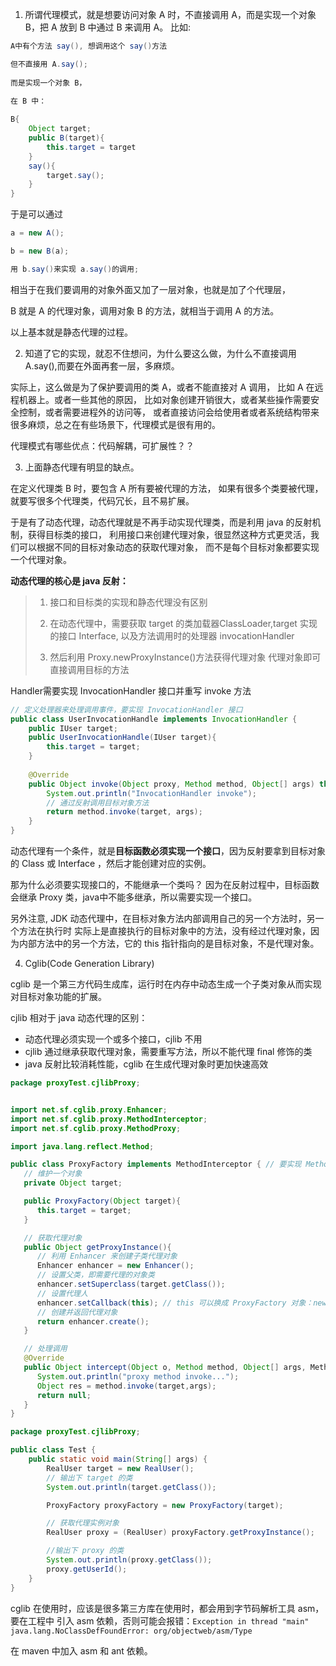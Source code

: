 1. 所谓代理模式，就是想要访问对象 A 时，不直接调用 A，而是实现一个对象 B，把 A 放到 B 中通过 B 来调用 A。
比如:
```java
A中有个方法 say(), 想调用这个 say()方法

但不直接用 A.say();
 
而是实现一个对象 B，
        
在 B 中：

B{
    Object target;
    public B(target){
        this.target = target
    }  
    say(){
        target.say();
    }
}
```
于是可以通过
```java
a = new A();

b = new B(a);

用 b.say()来实现 a.say()的调用;
```
相当于在我们要调用的对象外面又加了一层对象，也就是加了个代理层，

B 就是 A 的代理对象，调用对象 B 的方法，就相当于调用 A 的方法。

以上基本就是静态代理的过程。

2. 知道了它的实现，就忍不住想问，为什么要这么做，为什么不直接调用 A.say(),而要在外面再套一层，多麻烦。

实际上，这么做是为了保护要调用的类 A，或者不能直接对 A 调用，
比如 A 在远程机器上。或者一些其他的原因，
比如对象创建开销很大，或者某些操作需要安全控制，或者需要进程外的访问等，
或者直接访问会给使用者或者系统结构带来很多麻烦，总之在有些场景下，代理模式是很有用的。

代理模式有哪些优点：代码解耦，可扩展性？？

3. 上面静态代理有明显的缺点。
   
在定义代理类 B 时，要包含 A 所有要被代理的方法，
   如果有很多个类要被代理，就要写很多个代理类，代码冗长，且不易扩展。

于是有了动态代理，动态代理就是不再手动实现代理类，而是利用 java 的反射机制，获得目标类的接口，
利用接口来创建代理对象，很显然这种方式更灵活，我们可以根据不同的目标对象动态的获取代理对象，
而不是每个目标对象都要实现一个代理对象。

**动态代理的核心是 java 反射：**

> 1. 接口和目标类的实现和静态代理没有区别
>
> 2. 在动态代理中，需要获取 target 的类加载器ClassLoader,target 实现的接口 Interface,
以及方法调用时的处理器 invocationHandler
> 
> 3. 然后利用 Proxy.newProxyInstance()方法获得代理对象
代理对象即可直接调用目标的方法

Handler需要实现 InvocationHandler 接口并重写 invoke 方法
```java
// 定义处理器来处理调用事件，要实现 InvocationHandler 接口
public class UserInvocationHandle implements InvocationHandler {
    public IUser target;
    public UserInvocationHandle(IUser target){
        this.target = target;
    }
    
    @Override
    public Object invoke(Object proxy, Method method, Object[] args) throws Throwable {
        System.out.println("InvocationHandler invoke");
        // 通过反射调用目标对象方法
        return method.invoke(target, args);
    }
}
```
动态代理有一个条件，就是**目标函数必须实现一个接口**，因为反射要拿到目标对象的 Class 或 Interface
，然后才能创建对应的实例。

那为什么必须要实现接口的，不能继承一个类吗？
因为在反射过程中，目标函数会继承 Proxy 类，java中不能多继承，所以需要实现一个接口。

另外注意, JDK 动态代理中，在目标对象方法内部调用自己的另一个方法时，另一个方法在执行时
实际上是直接执行的目标对象中的方法，没有经过代理对象，因为内部方法中的另一个方法，它的
this 指针指向的是目标对象，不是代理对象。

4. Cglib(Code Generation Library)

cglib 是一个第三方代码生成库，运行时在内存中动态生成一个子类对象从而实现对目标对象功能的扩展。

cjlib 相对于 java 动态代理的区别：

   - 动态代理必须实现一个或多个接口，cjlib 不用
   - cjlib 通过继承获取代理对象，需要重写方法，所以不能代理 final 修饰的类
   - java 反射比较消耗性能，cglib 在生成代理对象时更加快速高效
```java
package proxyTest.cjlibProxy;


import net.sf.cglib.proxy.Enhancer;
import net.sf.cglib.proxy.MethodInterceptor;
import net.sf.cglib.proxy.MethodProxy;

import java.lang.reflect.Method;

public class ProxyFactory implements MethodInterceptor { // 要实现 MethodIntercepter 接口
   // 维护一个对象
   private Object target;

   public ProxyFactory(Object target){
      this.target = target;
   }

   // 获取代理对象
   public Object getProxyInstance(){
      // 利用 Enhancer 来创建子类代理对象
      Enhancer enhancer = new Enhancer();
      // 设置父类，即需要代理的对象类
      enhancer.setSuperclass(target.getClass());
      // 设置代理人
      enhancer.setCallback(this); // this 可以换成 ProxyFactory 对象：new ProxyFactory(target)
      // 创建并返回代理对象
      return enhancer.create();
   }

   // 处理调用
   @Override
   public Object intercept(Object o, Method method, Object[] args, MethodProxy methodProxy) throws Throwable {
      System.out.println("proxy method invoke...");
      Object res = method.invoke(target,args);
      return null;
   }
}
```

```java
package proxyTest.cjlibProxy;

public class Test {
    public static void main(String[] args) {
        RealUser target = new RealUser();
        // 输出下 target 的类
        System.out.println(target.getClass());

        ProxyFactory proxyFactory = new ProxyFactory(target);

        // 获取代理实例对象
        RealUser proxy = (RealUser) proxyFactory.getProxyInstance();

        //输出下 proxy 的类
        System.out.println(proxy.getClass());
        proxy.getUserId();
    }
}
```

cglib 在使用时，应该是很多第三方库在使用时，都会用到字节码解析工具 asm，要在工程中
引入 asm 依赖，否则可能会报错：`Exception in thread "main" java.lang.NoClassDefFoundError: org/objectweb/asm/Type`

在 maven 中加入 asm 和 ant 依赖。
